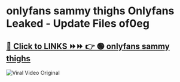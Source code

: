 
 # onlyfans sammy thighs Onlyfans Leaked - Update Files of0eg

## <h2><a href="https://clipsfans.com/onlyfans_sammy_thighs&ref=git">🔗 Click to LINKS ⏩⏩ 👉 🟢 onlyfans sammy thighs </a></h2>

<a href="https://clipsfans.com/onlyfans_sammy_thighs&ref=git" rel="nofollow" data-target="animated-image.originalLink"><img src="https://i.ibb.co.com/xMMVF88/686577567.gif" alt="Viral Video Original" style="max-width: 100%; display: inline-block;" data-target="animated-image.originalImage"></a>

